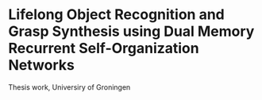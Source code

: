 # Lifelong Object Recognition and Grasp Synthesis using Dual Memory Recurrent Self-Organization Networks









Thesis work, Universiry of Groningen

